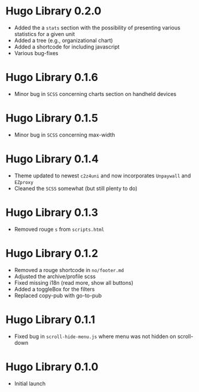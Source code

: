 # Hugo Library 0.2.0

* Added the a `stats` section with the possibility of presenting various 
statistics for a given unit
* Added a tree (e.g., organizational chart)
* Added a shortcode for including javascript
* Various bug-fixes

# Hugo Library 0.1.6 

* Minor bug in `SCSS` concerning charts section on handheld devices

# Hugo Library 0.1.5 

* Minor bug in `SCSS` concerning max-width

# Hugo Library 0.1.4 

* Theme updated to newest `c2z4uni` and now incorporates 
`Unpaywall` and `EZproxy`
* Cleaned the `SCSS` somewhat (but still plenty to do)

# Hugo Library 0.1.3

* Removed rouge `s` from `scripts.html`

# Hugo Library 0.1.2

* Removed a rouge shortcode in `no/footer.md`
* Adjusted the archive/profile scss
* Fixed missing i18n (read more, show all buttons)
* Added a toggleBox for the filters
* Replaced copy-pub with go-to-pub

# Hugo Library 0.1.1

* Fixed bug in `scroll-hide-menu.js` where menu was not hidden on scroll-down

# Hugo Library 0.1.0

* Initial launch